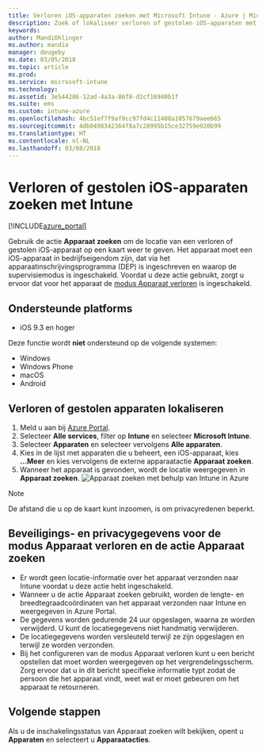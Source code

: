```yaml
---
title: Verloren iOS-apparaten zoeken met Microsoft Intune - Azure | Microsoft Docs
description: Zoek of lokaliseer verloren of gestolen iOS-apparaten met de functie Apparaat zoeken in Microsoft Intune. Met de actie Apparaat zoeken krijgt u ook informatie over de beveiliging en privacy.
keywords: 
author: MandiOhlinger
ms.author: mandia
manager: dougeby
ms.date: 03/05/2018
ms.topic: article
ms.prod: 
ms.service: microsoft-intune
ms.technology: 
ms.assetid: 3e544286-12ad-4a3a-86f8-d2cf16940b1f
ms.suite: ems
ms.custom: intune-azure
ms.openlocfilehash: 4bc51ef7f9af9cc97fd4c11408a1857679aee665
ms.sourcegitcommit: 4db0498342364f8a7c28995b15ce32759e920b99
ms.translationtype: HT
ms.contentlocale: nl-NL
ms.lasthandoff: 03/08/2018
---
```

# <a name="locate-lost-or-stolen-ios-devices-with-intune"></a>Verloren of gestolen iOS-apparaten zoeken met Intune

[!INCLUDE[azure_portal](./includes/azure_portal.md)]

Gebruik de actie **Apparaat zoeken** om de locatie van een verloren of gestolen iOS-apparaat op een kaart weer te geven. Het apparaat moet een iOS-apparaat in bedrijfseigendom zijn, dat via het apparaatinschrijvingsprogramma (DEP) is ingeschreven en waarop de supervisiemodus is ingeschakeld. Voordat u deze actie gebruikt, zorgt u ervoor dat voor het apparaat de [modus Apparaat verloren](device-lost-mode.md) is ingeschakeld.

## <a name="supported-platforms"></a>Ondersteunde platforms

- iOS 9.3 en hoger

Deze functie wordt **niet** ondersteund op de volgende systemen: 
- Windows
- Windows Phone
- macOS
- Android

## <a name="locate-a-lost-or-stolen-device"></a>Verloren of gestolen apparaten lokaliseren

1. Meld u aan bij [Azure Portal](https://portal.azure.com).
2. Selecteer **Alle services**, filter op **Intune** en selecteer **Microsoft Intune**.
3. Selecteer **Apparaten** en selecteer vervolgens **Alle apparaten**.
4. Kies in de lijst met apparaten die u beheert, een iOS-apparaat, kies **...Meer** en kies vervolgens de externe apparaatactie **Apparaat zoeken**.
5. Wanneer het apparaat is gevonden, wordt de locatie weergegeven in **Apparaat zoeken**.
    ![Apparaat zoeken met behulp van Intune in Azure](./media/locate-device.png)

>[!NOTE]
>De afstand die u op de kaart kunt inzoomen, is om privacyredenen beperkt.

## <a name="security-and-privacy-information-for-lost-mode-and-locate-device-actions"></a>Beveiligings- en privacygegevens voor de modus Apparaat verloren en de actie Apparaat zoeken
- Er wordt geen locatie-informatie over het apparaat verzonden naar Intune voordat u deze actie hebt ingeschakeld.
- Wanneer u de actie Apparaat zoeken gebruikt, worden de lengte- en breedtegraadcoördinaten van het apparaat verzonden naar Intune en weergegeven in Azure Portal.
- De gegevens worden gedurende 24 uur opgeslagen, waarna ze worden verwijderd. U kunt de locatiegegevens niet handmatig verwijderen.
- De locatiegegevens worden versleuteld terwijl ze zijn opgeslagen en terwijl ze worden verzonden.
- Bij het configureren van de modus Apparaat verloren kunt u een bericht opstellen dat moet worden weergegeven op het vergrendelingsscherm. Zorg ervoor dat u in dit bericht specifieke informatie typt zodat de persoon die het apparaat vindt, weet wat er moet gebeuren om het apparaat te retourneren.

## <a name="next-steps"></a>Volgende stappen

Als u de inschakelingsstatus van Apparaat zoeken wilt bekijken, opent u **Apparaten** en selecteert u **Apparaatacties**.
